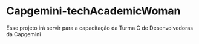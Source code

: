 # Capgemini-techAcademicWoman
Esse projeto irá servir para a capacitação da Turma C de Desenvolvedoras da Capgemini
